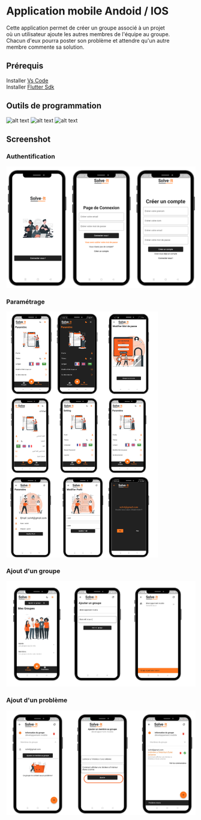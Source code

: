 
# Application mobile Andoid / IOS

Cette application permet de créer un groupe associé à un projet \
où un utilisateur ajoute les autres membres de l'équipe au groupe.\
Chacun d'eux pourra poster son problème et attendre qu'un autre \
membre commente sa solution.

## Prérequis
Installer [Vs Code](https://code.visualstudio.com/download) \
Installer [Flutter Sdk](https://docs.flutter.dev/get-started/install)

## Outils de programmation

![alt text](https://img.icons8.com/color/2x/flutter.png) 
![alt text](https://img.icons8.com/color/2x/dart.png)
![alt text](https://img.icons8.com/color/2x/firebase.png)

## Screenshot
### Authentification
![alt text](screen1.png)

### Paramétrage
![alt text](screen2.png)

### Ajout d'un groupe
![alt text](screen3.png)

### Ajout d'un problème
![alt text](screen4.png)